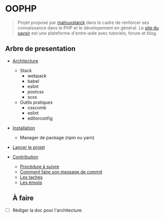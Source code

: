 # OOPHP

> Projet proposé par [malnuxstarck](https://github.com/malnuxstarck/) dans le cadre de renforcer ses connaissance dans le PHP et le dévelopement en général. Le [site du savoir](https://github.com/malnuxstarck/Sitedusavoir) est une plateforme d'entre-aide avec tutoriels, forum et blog.


## Arbre de presentation

- [Architecture](docs/architecture.md)
  - Stack
    - webpack
    - babel
    - eslint
    - postcss
    - scss
  - Outils pratiques
    - csscomb
    - eslint
    - editorconfig
- [Installation](docs/installation.md)
  - Manager de package (npm ou yarn)
- [Lancer le projet](docs/commencer.md)
- [Contribution](docs/contribution.md)
  - [Procédure à suivre](docs/contribution.md#Procédure%20à%20suivre)
  - [Comment faire son message de commit](docs/contribution.md#Comment%20faire%20son%20message%20de%20commit)
  - [Les taches](docs/contribution.md#Les%20taches)
  - [Les émojis](docs/contribution.md#Les%20émojis)


  ## À faire

- [ ] Rédiger la doc pour l'architecture.
- [ ] Rédiger la doc pour l'installation.
- [ ] Rédiger la doc pour le lancement du projet en local.
- [x] Rédiger la doc pour la contribution d'autres développeurs.
- [ ] Checker s'il y a un token lors de l'inscription et afficher un message d'erreur si besoin
- [ ] Mettre à jour la date de derniere visite


## Questions

- [ ] À quoi sert d'avoir un ami ?
